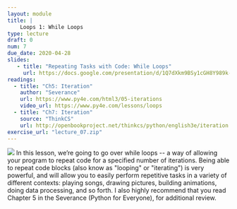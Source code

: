 ```yaml
---
layout: module
title: |   
    Loops 1: While Loops
type: lecture
draft: 0
num: 7
due_date: 2020-04-28
slides: 
   - title: "Repeating Tasks with Code: While Loops"
     url: https://docs.google.com/presentation/d/1Q7dXkm9BSy1cGH8Y989k-IdbmfN7GjMBPARyISu_uco/edit?usp=sharing
readings:
  - title: "Ch5: Iteration"
    author: "Severance"
    url: https://www.py4e.com/html3/05-iterations
    video_url: https://www.py4e.com/lessons/loops
  - title: "Ch7: Iteration"
    source: "ThinkCS"
    url: http://openbookproject.net/thinkcs/python/english3e/iteration.html
exercise_url: "lecture_07.zip"
---
```


<img class="module-image" src="/spring2020/assets/images/lectures/lecture_07_loops.gif" /> In this lesson, we’re going to go over while loops -- a way of allowing your program to repeat code for a specified number of iterations. Being able to repeat code blocks (also know as "looping" or "iterating") is very powerful, and will allow you to easily perform repetitive tasks in a variety of different contexts: playing songs, drawing pictures, building animations, doing data processing, and so forth. I also highly recommend that you read Chapter 5 in the Severance (Python for Everyone), for additional review.